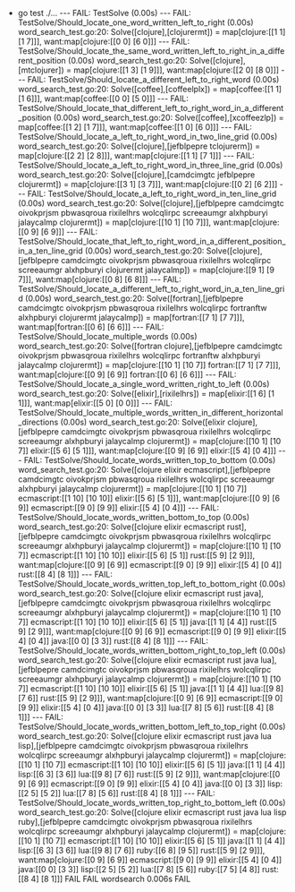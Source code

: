 + go test ./...
--- FAIL: TestSolve (0.00s)
    --- FAIL: TestSolve/Should_locate_one_word_written_left_to_right (0.00s)
        word_search_test.go:20: Solve([clojure],[clojurermt]) = map[clojure:[[1 1] [1 7]]], want:map[clojure:[[0 0] [6 0]]]
    --- FAIL: TestSolve/Should_locate_the_same_word_written_left_to_right_in_a_different_position (0.00s)
        word_search_test.go:20: Solve([clojure],[mtclojurer]) = map[clojure:[[1 3] [1 9]]], want:map[clojure:[[2 0] [8 0]]]
    --- FAIL: TestSolve/Should_locate_a_different_left_to_right_word (0.00s)
        word_search_test.go:20: Solve([coffee],[coffeelplx]) = map[coffee:[[1 1] [1 6]]], want:map[coffee:[[0 0] [5 0]]]
    --- FAIL: TestSolve/Should_locate_that_different_left_to_right_word_in_a_different_position (0.00s)
        word_search_test.go:20: Solve([coffee],[xcoffeezlp]) = map[coffee:[[1 2] [1 7]]], want:map[coffee:[[1 0] [6 0]]]
    --- FAIL: TestSolve/Should_locate_a_left_to_right_word_in_two_line_grid (0.00s)
        word_search_test.go:20: Solve([clojure],[jefblpepre tclojurerm]) = map[clojure:[[2 2] [2 8]]], want:map[clojure:[[1 1] [7 1]]]
    --- FAIL: TestSolve/Should_locate_a_left_to_right_word_in_three_line_grid (0.00s)
        word_search_test.go:20: Solve([clojure],[camdcimgtc jefblpepre clojurermt]) = map[clojure:[[3 1] [3 7]]], want:map[clojure:[[0 2] [6 2]]]
    --- FAIL: TestSolve/Should_locate_a_left_to_right_word_in_ten_line_grid (0.00s)
        word_search_test.go:20: Solve([clojure],[jefblpepre camdcimgtc oivokprjsm pbwasqroua rixilelhrs wolcqlirpc screeaumgr alxhpburyi jalaycalmp clojurermt]) = map[clojure:[[10 1] [10 7]]], want:map[clojure:[[0 9] [6 9]]]
    --- FAIL: TestSolve/Should_locate_that_left_to_right_word_in_a_different_position_in_a_ten_line_grid (0.00s)
        word_search_test.go:20: Solve([clojure],[jefblpepre camdcimgtc oivokprjsm pbwasqroua rixilelhrs wolcqlirpc screeaumgr alxhpburyi clojurermt jalaycalmp]) = map[clojure:[[9 1] [9 7]]], want:map[clojure:[[0 8] [6 8]]]
    --- FAIL: TestSolve/Should_locate_a_different_left_to_right_word_in_a_ten_line_grid (0.00s)
        word_search_test.go:20: Solve([fortran],[jefblpepre camdcimgtc oivokprjsm pbwasqroua rixilelhrs wolcqlirpc fortranftw alxhpburyi clojurermt jalaycalmp]) = map[fortran:[[7 1] [7 7]]], want:map[fortran:[[0 6] [6 6]]]
    --- FAIL: TestSolve/Should_locate_multiple_words (0.00s)
        word_search_test.go:20: Solve([fortran clojure],[jefblpepre camdcimgtc oivokprjsm pbwasqroua rixilelhrs wolcqlirpc fortranftw alxhpburyi jalaycalmp clojurermt]) = map[clojure:[[10 1] [10 7]] fortran:[[7 1] [7 7]]], want:map[clojure:[[0 9] [6 9]] fortran:[[0 6] [6 6]]]
    --- FAIL: TestSolve/Should_locate_a_single_word_written_right_to_left (0.00s)
        word_search_test.go:20: Solve([elixir],[rixilelhrs]) = map[elixir:[[1 6] [1 1]]], want:map[elixir:[[5 0] [0 0]]]
    --- FAIL: TestSolve/Should_locate_multiple_words_written_in_different_horizontal_directions (0.00s)
        word_search_test.go:20: Solve([elixir clojure],[jefblpepre camdcimgtc oivokprjsm pbwasqroua rixilelhrs wolcqlirpc screeaumgr alxhpburyi jalaycalmp clojurermt]) = map[clojure:[[10 1] [10 7]] elixir:[[5 6] [5 1]]], want:map[clojure:[[0 9] [6 9]] elixir:[[5 4] [0 4]]]
    --- FAIL: TestSolve/Should_locate_words_written_top_to_bottom (0.00s)
        word_search_test.go:20: Solve([clojure elixir ecmascript],[jefblpepre camdcimgtc oivokprjsm pbwasqroua rixilelhrs wolcqlirpc screeaumgr alxhpburyi jalaycalmp clojurermt]) = map[clojure:[[10 1] [10 7]] ecmascript:[[1 10] [10 10]] elixir:[[5 6] [5 1]]], want:map[clojure:[[0 9] [6 9]] ecmascript:[[9 0] [9 9]] elixir:[[5 4] [0 4]]]
    --- FAIL: TestSolve/Should_locate_words_written_bottom_to_top (0.00s)
        word_search_test.go:20: Solve([clojure elixir ecmascript rust],[jefblpepre camdcimgtc oivokprjsm pbwasqroua rixilelhrs wolcqlirpc screeaumgr alxhpburyi jalaycalmp clojurermt]) = map[clojure:[[10 1] [10 7]] ecmascript:[[1 10] [10 10]] elixir:[[5 6] [5 1]] rust:[[5 9] [2 9]]], want:map[clojure:[[0 9] [6 9]] ecmascript:[[9 0] [9 9]] elixir:[[5 4] [0 4]] rust:[[8 4] [8 1]]]
    --- FAIL: TestSolve/Should_locate_words_written_top_left_to_bottom_right (0.00s)
        word_search_test.go:20: Solve([clojure elixir ecmascript rust java],[jefblpepre camdcimgtc oivokprjsm pbwasqroua rixilelhrs wolcqlirpc screeaumgr alxhpburyi jalaycalmp clojurermt]) = map[clojure:[[10 1] [10 7]] ecmascript:[[1 10] [10 10]] elixir:[[5 6] [5 1]] java:[[1 1] [4 4]] rust:[[5 9] [2 9]]], want:map[clojure:[[0 9] [6 9]] ecmascript:[[9 0] [9 9]] elixir:[[5 4] [0 4]] java:[[0 0] [3 3]] rust:[[8 4] [8 1]]]
    --- FAIL: TestSolve/Should_locate_words_written_bottom_right_to_top_left (0.00s)
        word_search_test.go:20: Solve([clojure elixir ecmascript rust java lua],[jefblpepre camdcimgtc oivokprjsm pbwasqroua rixilelhrs wolcqlirpc screeaumgr alxhpburyi jalaycalmp clojurermt]) = map[clojure:[[10 1] [10 7]] ecmascript:[[1 10] [10 10]] elixir:[[5 6] [5 1]] java:[[1 1] [4 4]] lua:[[9 8] [7 6]] rust:[[5 9] [2 9]]], want:map[clojure:[[0 9] [6 9]] ecmascript:[[9 0] [9 9]] elixir:[[5 4] [0 4]] java:[[0 0] [3 3]] lua:[[7 8] [5 6]] rust:[[8 4] [8 1]]]
    --- FAIL: TestSolve/Should_locate_words_written_bottom_left_to_top_right (0.00s)
        word_search_test.go:20: Solve([clojure elixir ecmascript rust java lua lisp],[jefblpepre camdcimgtc oivokprjsm pbwasqroua rixilelhrs wolcqlirpc screeaumgr alxhpburyi jalaycalmp clojurermt]) = map[clojure:[[10 1] [10 7]] ecmascript:[[1 10] [10 10]] elixir:[[5 6] [5 1]] java:[[1 1] [4 4]] lisp:[[6 3] [3 6]] lua:[[9 8] [7 6]] rust:[[5 9] [2 9]]], want:map[clojure:[[0 9] [6 9]] ecmascript:[[9 0] [9 9]] elixir:[[5 4] [0 4]] java:[[0 0] [3 3]] lisp:[[2 5] [5 2]] lua:[[7 8] [5 6]] rust:[[8 4] [8 1]]]
    --- FAIL: TestSolve/Should_locate_words_written_top_right_to_bottom_left (0.00s)
        word_search_test.go:20: Solve([clojure elixir ecmascript rust java lua lisp ruby],[jefblpepre camdcimgtc oivokprjsm pbwasqroua rixilelhrs wolcqlirpc screeaumgr alxhpburyi jalaycalmp clojurermt]) = map[clojure:[[10 1] [10 7]] ecmascript:[[1 10] [10 10]] elixir:[[5 6] [5 1]] java:[[1 1] [4 4]] lisp:[[6 3] [3 6]] lua:[[9 8] [7 6]] ruby:[[6 8] [9 5]] rust:[[5 9] [2 9]]], want:map[clojure:[[0 9] [6 9]] ecmascript:[[9 0] [9 9]] elixir:[[5 4] [0 4]] java:[[0 0] [3 3]] lisp:[[2 5] [5 2]] lua:[[7 8] [5 6]] ruby:[[7 5] [4 8]] rust:[[8 4] [8 1]]]
FAIL
FAIL	wordsearch	0.006s
FAIL
